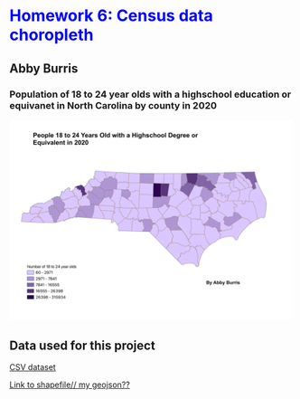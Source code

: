 <!DOCTYPE html>
<html lang="en">
<head>
    <meta charset="UTF-8">
    <meta name="viewport" content="width=device-width, initial-scale=1.0">
    <title>Homework 6</title>
</head>
<body>
<h1 style="color:blue" > Homework 6: Census data choropleth </h1>
<h2>Abby Burris</h2>
<h3>Population of 18 to 24 year olds with a highschool education or equivanet in North Carolina by county in 2020</h3>

<a href="Education_map.png">
    <img src="Education_map.png" alt="your map" width='500px'>
    </a>

<!-- Link to your shapefile in Github and you CSV -->
<h2>Data used for this project</h2>
    <a href="Education_data2020.csv"> CSV dataset </a>
    <p></p>
    <a href="yourdata/shapefile"> Link to shapefile// my geojson?? </a>

</body>
</html>
